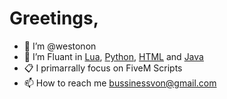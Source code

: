 # Greetings, 

- 👋 I’m @westonon
- 👀 I’m Fluant in [Lua](https://www.lua.org/), [Python](https://www.python.org/), [HTML](https://en.wikipedia.org/wiki/HTML) and [Java](https://www.java.com/en/)
- 📋 I primarrally focus on FiveM Scripts
- 📫 How to reach me bussinessvon@gmail.com


